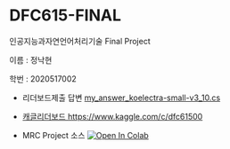 # DFC615-FINAL
인공지능과자연언어처리기술 Final Project 

이름 : 정낙현

학번 : 2020517002

   * 리더보드제출 답변  <a href="https://github.com/nhjung74/DFC615-FINAL/blob/main/my_answer_koelectra-small-v3_10.csv">my_answer_koelectra-small-v3_10.cs
    
   * 캐글리더보드 <a href="https://www.kaggle.com/c/dfc61500"> https://www.kaggle.com/c/dfc61500
    
   * MRC Project 소스 <a href="https://github.com/nhjung74/DFC615-FINAL/blob/main/NLP_MRC_JNH_2020517002_FINAL_PROJECT_v1.ipynb">
    <img src="https://colab.research.google.com/assets/colab-badge.svg" alt="Open In Colab"/>


